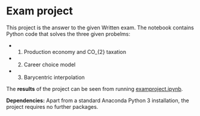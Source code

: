 # Exam project

This project is the answer to the given Written exam.
The notebook contains Python code that solves the three given probelms:

- 1. Production economy and CO_{2} taxation  
- 2. Career choice model
- 3. Barycentric interpolation  

The **results** of the project can be seen from running [examproject.ipynb](examproject.ipynb).

**Dependencies:** Apart from a standard Anaconda Python 3 installation, the project requires no further packages.